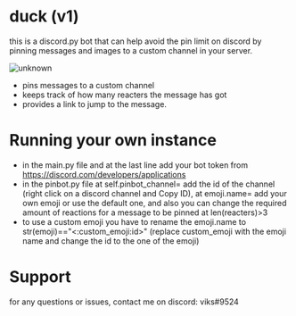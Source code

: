 # duck (v1)
this is a discord.py bot that can help avoid the pin limit on discord by pinning messages and images to a custom channel in your server.

![unknown](https://user-images.githubusercontent.com/20116149/115082297-fb051800-9f05-11eb-9027-c649e1365751.png)

- pins messages to a custom channel 
- keeps track of how many reacters the message has got
- provides a link to jump to the message.
# Running your own instance
- in the main.py file and at the last line add your bot token from https://discord.com/developers/applications
- in the pinbot.py file at self.pinbot_channel= add the id of the channel (right click on a discord channel and Copy ID),
at emoji.name= add your own emoji or use the default one, and also you can change the required amount of reactions for a message to be pinned at len(reacters)>3
- to use a custom emoji you have to rename the emoji.name to str(emoji)=="<:custom_emoji:id>" (replace custom_emoji with the emoji name and change the id to the one of the emoji)
# Support
for any questions or issues, contact me on discord: viks#9524
